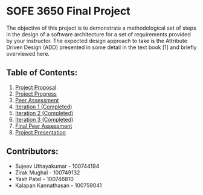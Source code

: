 # SOFE 3650 Final Project
The objective of this project is to demonstrate a methodological set of steps in the design of a software architecture for a set of requirements provided by your instructor. The expected design approach to take is the Attribute Driven Design (ADD) presented in some detail in the text book [1] and briefly overviewed here. 

## Table of Contents:
1. [Project Proposal](https://github.com/Sujeev-Uthayakumar/sofe3650-final-project/blob/master/Project%20Proposal.pdf)
2. [Project Progress](https://github.com/Sujeev-Uthayakumar/sofe3650-final-project/blob/master/Project%20Progress%20Report.pdf)
3. [Peer Assessment](https://github.com/Sujeev-Uthayakumar/sofe3650-final-project/tree/master/Peer%20Assessment)
4. [Iteration 1 (Completed)](https://github.com/Sujeev-Uthayakumar/sofe3650-final-project/blob/master/Project%20Deliverable%203%20Iteration%201.pdf)
5. [Iteration 2 (Completed)](https://github.com/Sujeev-Uthayakumar/sofe3650-final-project/blob/master/Project%20Deliverable%203%20Iteration%202.pdf)
6. [Iteration 3 (Completed)](https://github.com/Sujeev-Uthayakumar/sofe3650-final-project/blob/master/Project%20Deliverable%203%20Iteration%203.pdf)
8. [Final Peer Assessment](https://github.com/Sujeev-Uthayakumar/sofe3650-final-project/blob/master/Peer%20Assessment/Final%20Peer%20Assessment.pdf)
9. [Project Presentation](https://github.com/Sujeev-Uthayakumar/sofe3650-final-project/blob/master/Project%20Presentation.pdf)

## Contributors:
* Sujeev Uthayakumar - 100744194
* Zirak Mughal - 100749132
* Yash Patel - 100746810
* Kalapan Kannathasan - 100759041

